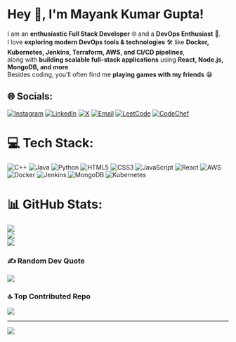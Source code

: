 # Hey 👋, I'm Mayank Kumar Gupta! <br>
I am an **enthusiastic Full Stack Developer** 🌐 and a **DevOps Enthusiast** 🚀.  
I love **exploring modern DevOps tools & technologies** 🛠️ like **Docker, Kubernetes, Jenkins, Terraform, AWS, and CI/CD pipelines**,  
along with **building scalable full-stack applications** using **React, Node.js, MongoDB, and more**.  
Besides coding, you’ll often find me **playing games with my friends** 😁 <br>


## 🌐 Socials:

[![Instagram](https://img.shields.io/badge/Instagram-000000?logo=Instagram&logoColor=white&style=for-the-badge)](https://www.instagram.com/mayankkumargupta30/?next=%2F)  [![LinkedIn](https://img.shields.io/badge/LinkedIn-000000?logo=linkedin&logoColor=white&style=for-the-badge)](https://www.linkedin.com/in/mayankgupta30/)  [![X](https://img.shields.io/badge/X-000000?logo=X&logoColor=white&style=for-the-badge)](https://x.com/MayankKumar0077)  [![Email](https://img.shields.io/badge/Email-000000?logo=gmail&logoColor=white&style=for-the-badge)](mailto:mg258087@gmail.com)  [![LeetCode](https://img.shields.io/badge/LeetCode-000000?logo=leetcode&logoColor=white&style=for-the-badge)](https://leetcode.com/u/mkgoo7/)  [![CodeChef](https://img.shields.io/badge/CodeChef-000000?logo=codechef&logoColor=white&style=for-the-badge)](https://www.codechef.com/users/mkg0007)  


# 💻 Tech Stack:
![C++](https://img.shields.io/badge/C++-000000?style=for-the-badge&logo=c%2B%2B&logoColor=white)  ![Java](https://img.shields.io/badge/Java-000000?style=for-the-badge&logo=openjdk&logoColor=white)  ![Python](https://img.shields.io/badge/Python-000000?style=for-the-badge&logo=python&logoColor=ffdd54)  ![HTML5](https://img.shields.io/badge/HTML5-000000?style=for-the-badge&logo=html5&logoColor=white)  ![CSS3](https://img.shields.io/badge/CSS3-000000?style=for-the-badge&logo=css3&logoColor=white)  ![JavaScript](https://img.shields.io/badge/JavaScript-000000?style=for-the-badge&logo=javascript&logoColor=%23F7DF1E)  ![React](https://img.shields.io/badge/React-000000?style=for-the-badge&logo=react&logoColor=%2361DAFB)  ![AWS](https://img.shields.io/badge/AWS-000000?style=for-the-badge&logo=amazon-aws&logoColor=white)  ![Docker](https://img.shields.io/badge/Docker-000000?style=for-the-badge&logo=docker&logoColor=white)  ![Jenkins](https://img.shields.io/badge/Jenkins-000000?style=for-the-badge&logo=jenkins&logoColor=white)  ![MongoDB](https://img.shields.io/badge/MongoDB-000000?style=for-the-badge&logo=mongodb&logoColor=white)  ![Kubernetes](https://img.shields.io/badge/Kubernetes-000000?style=for-the-badge&logo=kubernetes&logoColor=white)  

# 📊 GitHub Stats:
![](https://github-readme-stats.vercel.app/api?username=Saayem123&theme=dark&hide_border=false&include_all_commits=false&count_private=false)<br/>
![](https://nirzak-streak-stats.vercel.app/?user=Saayem123&theme=dark&hide_border=false)<br/>
![](https://github-readme-stats.vercel.app/api/top-langs/?username=Saayem123&theme=dark&hide_border=false&include_all_commits=false&count_private=false&layout=compact)

### ✍️ Random Dev Quote
![](https://quotes-github-readme.vercel.app/api?type=horizontal&theme=radical)

### 🔝 Top Contributed Repo
![](https://github-contributor-stats.vercel.app/api?username=Saayem123&limit=5&theme=dark&combine_all_yearly_contributions=true)

---
[![](https://visitcount.itsvg.in/api?id=Saayem123&icon=1&color=0)](https://visitcount.itsvg.in)

<!-- Proudly created with GPRM ( https://gprm.itsvg.in ) -->
